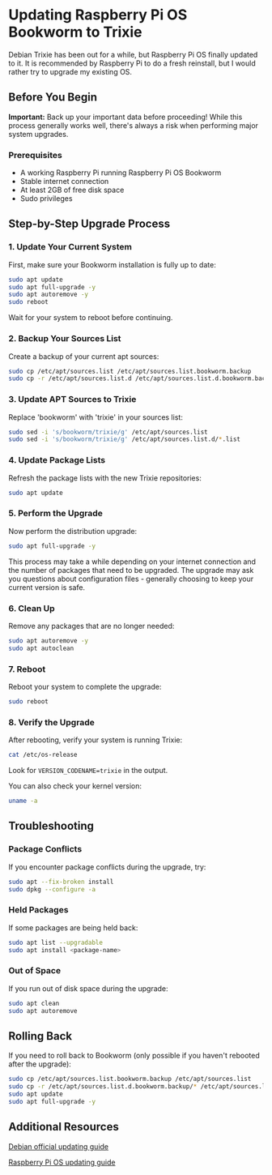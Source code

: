 # Updating Raspberry Pi OS Bookworm to Trixie

Debian Trixie has been out for a while, but Raspberry Pi OS finally updated to it. 
It is recommended by Raspberry Pi to do a fresh reinstall, but I would rather try to upgrade my existing OS.

## Before You Begin

**Important:** Back up your important data before proceeding! While this process generally works well, there's always a risk when performing major system upgrades.

### Prerequisites

- A working Raspberry Pi running Raspberry Pi OS Bookworm
- Stable internet connection
- At least 2GB of free disk space
- Sudo privileges

## Step-by-Step Upgrade Process

### 1. Update Your Current System

First, make sure your Bookworm installation is fully up to date:

```bash
sudo apt update
sudo apt full-upgrade -y
sudo apt autoremove -y
sudo reboot
```

Wait for your system to reboot before continuing.

### 2. Backup Your Sources List

Create a backup of your current apt sources:

```bash
sudo cp /etc/apt/sources.list /etc/apt/sources.list.bookworm.backup
sudo cp -r /etc/apt/sources.list.d /etc/apt/sources.list.d.bookworm.backup
```

### 3. Update APT Sources to Trixie

Replace 'bookworm' with 'trixie' in your sources list:

```bash
sudo sed -i 's/bookworm/trixie/g' /etc/apt/sources.list
sudo sed -i 's/bookworm/trixie/g' /etc/apt/sources.list.d/*.list
```

### 4. Update Package Lists

Refresh the package lists with the new Trixie repositories:

```bash
sudo apt update
```

### 5. Perform the Upgrade

Now perform the distribution upgrade:

```bash
sudo apt full-upgrade -y
```

This process may take a while depending on your internet connection and the number of packages that need to be upgraded. The upgrade may ask you questions about configuration files - generally choosing to keep your current version is safe.

### 6. Clean Up

Remove any packages that are no longer needed:

```bash
sudo apt autoremove -y
sudo apt autoclean
```

### 7. Reboot

Reboot your system to complete the upgrade:

```bash
sudo reboot
```

### 8. Verify the Upgrade

After rebooting, verify your system is running Trixie:

```bash
cat /etc/os-release
```

Look for `VERSION_CODENAME=trixie` in the output.

You can also check your kernel version:

```bash
uname -a
```

## Troubleshooting

### Package Conflicts

If you encounter package conflicts during the upgrade, try:

```bash
sudo apt --fix-broken install
sudo dpkg --configure -a
```

### Held Packages

If some packages are being held back:

```bash
sudo apt list --upgradable
sudo apt install <package-name>
```

### Out of Space

If you run out of disk space during the upgrade:

```bash
sudo apt clean
sudo apt autoremove
```

## Rolling Back

If you need to roll back to Bookworm (only possible if you haven't rebooted after the upgrade):

```bash
sudo cp /etc/apt/sources.list.bookworm.backup /etc/apt/sources.list
sudo cp -r /etc/apt/sources.list.d.bookworm.backup/* /etc/apt/sources.list.d/
sudo apt update
sudo apt full-upgrade -y
```

## Additional Resources

[Debian official updating guide](https://www.debian.org/releases/trixie/release-notes/upgrading.en.html)

[Raspberry Pi OS updating guide](https://forums.raspberrypi.com/viewtopic.php?t=392376)

